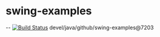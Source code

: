 # swing-examples

--
[![Build Status](https://travis-ci.org/jjYBdx4IL/swing-examples.png?branch=master)](https://travis-ci.org/jjYBdx4IL/swing-examples)
devel/java/github/swing-examples@7203
